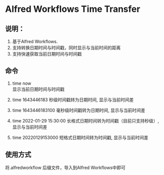 # Alfred Workflows Time Transfer
## 说明：
1. 基于Alfred Workflows.
2. 支持转换日期时间与时间戳，同时显示与当前时间的距离
3. 支持快速获取当前日期时间与时间戳

## 命令
1. time now 	  
显示当前日期时间与时间戳

2. time 1643446183
秒级时间戳转为日期时间, 显示与当前时间差

3. time 1643446183100
毫秒级时间戳转为日期时间, 显示与当前时间差

4. time 2022-01-29 15:30:00
长格式日期时间转为时间戳（目前只支持秒级）, 显示与当前时间差

5. time 20220129153000
短格式日期时间转为时间戳, 显示与当前时间差

## 使用方式
将.alfredworkflow 后缀文件，导入到Alfred Workflows中即可